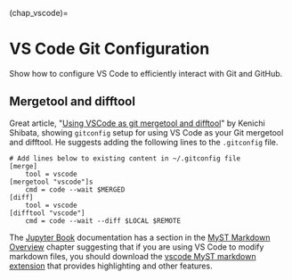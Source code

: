 (chap_vscode)=
# VS Code Git Configuration

Show how to configure VS Code to efficiently interact with Git and GitHub.

## Mergetool and difftool

Great article, "[Using VSCode as git mergetool and difftool](https://medium.com/faun/using-vscode-as-git-mergetool-and-difftool-2e241123abe7)" by Kenichi Shibata, showing `gitconfig` setup for using VS Code as your Git mergetool and difftool. He suggests adding the following lines to the `.gitconfig` file.

```
# Add lines below to existing content in ~/.gitconfig file
[merge]
    tool = vscode
[mergetool "vscode"]s
    cmd = code --wait $MERGED
[diff]
    tool = vscode
[difftool "vscode"]
    cmd = code --wait --diff $LOCAL $REMOTE
```

The [Jupyter Book](https://jupyterbook.org/intro.html) documentation has a section in the [MyST Markdown Overview](https://jupyterbook.org/content/myst.html) chapter suggesting that if you are using VS Code to modify markdown files, you should download the [vscode MyST markdown extension](https://marketplace.visualstudio.com/items?itemName=ExecutableBookProject.myst-highlight) that provides highlighting and other features.
